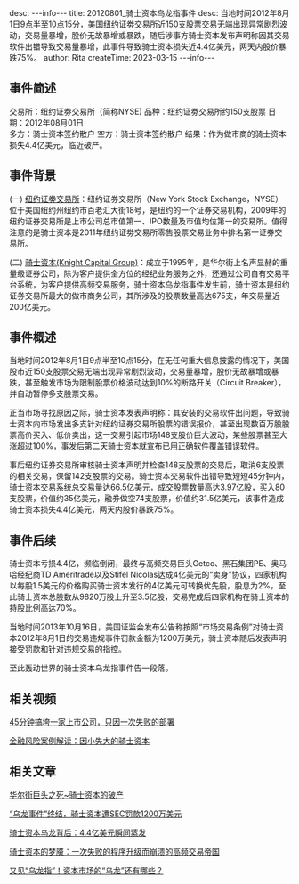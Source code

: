desc:
---info---
title: 20120801_骑士资本乌龙指事件
desc: 当地时间2012年8月1日9点半至10点15分，美国纽约证劵交易所近150支股票交易无端出现异常剧烈波动，交易量暴增，股价无故暴增或暴跌，随后涉事方骑士资本发布声明称因其交易软件出错导致交易量暴增，此事件导致骑士资本损失近4.4亿美元，两天内股价暴跌75%。
author: Rita
createTime: 2023-03-15
---info---

## 事件简述
   交易所：纽约证劵交易所（简称NYSE)
   品种：纽约证劵交易所约150支股票
   日期：2012年08月01日  
   多方：骑士资本签约散户
   空方：骑士资本签约散户
   结果：作为做市商的骑士资本损失4.4亿美元，临近破产。

## 事件背景

(一)  [纽约证劵交易所](https://baike.so.com/doc/5807096-6019897.html)：纽约证券交易所（New York Stock Exchange，NYSE）位于美国纽约州纽约市百老汇大街18号，是纽约的一个证券交易机构，2009年的纽约证券交易所是上市公司总市值第一、IPO数量及市值均位第一的交易所。值得注意的是骑士资本是2011年纽约证劵交易所零售股票交易业务中排名第一证券交易所。

 (二) [骑士资本(Knight Capital Group)](https://https://baike.so.com/doc/7855432-8129527.html)：成立于1995年，是华尔街上名声显赫的重量级证券公司，除为客户提供全方位的经纪业务服务之外，还通过公司自有交易平台系统，为客户提供高频交易服务，骑士资本乌龙指事件发生前，骑士资本是纽约证券交易所最大的做市商务公司，其所涉及的股票数量高达675支，年交易量近200亿美元。

## 事件概述

当地时间2012年8月1日9点半至10点15分，在无任何重大信息披露的情况下，美国股市近150支股票交易无端出现异常剧烈波动，交易量暴增，股价无故暴增或暴跌，甚至触发市场为限制股票价格波动达到10%的断路开关（Circuit Breaker），并自动暂停多支股票交易。

正当市场寻找原因之际，骑士资本发表声明称：其安装的交易软件出问题，导致骑士资本向市场发出多支针对纽约证券交易所股票的错误报价，甚至出现数百万股股票高价买入、低价卖出，这一交易引起市场148支股价巨大波动，某些股票甚至大涨超过100%，事发后第二天骑士资本就宣布已用正确软件覆盖错误软件。

事后纽约证券交易所审核骑士资本声明并检查148支股票的交易后，取消6支股票的相关交易，保留142支股票的交易。骑士资本交易软件出错导致短短45分钟内，骑士资本交易系统总交易量达66.5亿美元，成交股票数量高达3.97亿股，买入80支股票，价值约35亿美元，融券做空74支股票，价值约31.5亿美元，该事件造成骑士资本损失4.4亿美元，两天内股价暴跌75%。

## 事件后续

骑士资本亏损4.4亿，濒临倒闭，最终与高频交易巨头Getco、黑石集团PE、奥马哈经纪商TD Ameritrade以及Stifel Nicolas达成4亿美元的“卖身”协议，四家机构以每股1.5美元的价格购买骑士资本发行的4亿美元可转换优先股，股息为2%，至此骑士资本总股数从9820万股上升至3.5亿股，交易完成后四家机构在骑士资本的持股比例高达70%。

当地时间2013年10月16日，美国证监会发布公告称按照“市场交易条例”对骑士资本2012年8月1日的交易违规事件罚款金额为1200万美元，骑士资本随后发表声明接受罚款和针对违规交易的指控。

至此轰动世界的骑士资本乌龙指事件告一段落。

## 相关视频

[45分钟搞垮一家上市公司，只因一次失败的部署](https://https://www.iesdouyin.com/share/video/7195193904952659255/?region=CN&mid=7195193938523851579&u_code=f86lcie1&did=MS4wLjABAAAAGKvnNUVPq6KB8-8v94KZhZqBzt6eJoPbuIr2F9aYfas&iid=MS4wLjABAAAACwC1DvX1uMApNMtVgjXZ3KDFkuCGUe0r9s0J_FOMNiDrR4iWtheChiNGW_tfEbzt&with_sec_did=1&titleType=title&from_ssr=1&utm_source=copy&utm_campaign=client_share&utm_medium=android&app=aweme)

[金融风险案例解读：因小失大的骑士资本](https://https://v.douyin.com/SSSSL8H/)

## 相关文章

[华尔街巨头之死~骑士资本的破产](https://https://m.toutiao.com/article/6933173299568738831/)

[“乌龙事件”终结，骑士资本遭SEC罚款1200万美元](https://https://www.yicai.com/news/3048635.html)

[骑士资本乌龙背后：4.4亿美元瞬间蒸发](https://https://finance.sina.com.cn/roll/20120808/225212796054.shtml)

[骑士资本的梦魇：一次失败的程序升级而崩溃的高频交易帝国](https://https://zhuanlan.zhihu.com/p/24459138)

[又见“乌龙指”！资本市场的“乌龙”还有哪些？](http://https://finance.sina.cn/2020-04-20/detail-iirczymi7408766.d.html?from=wap "又见“乌龙指：！资本市场的”乌龙“还有哪些？")
